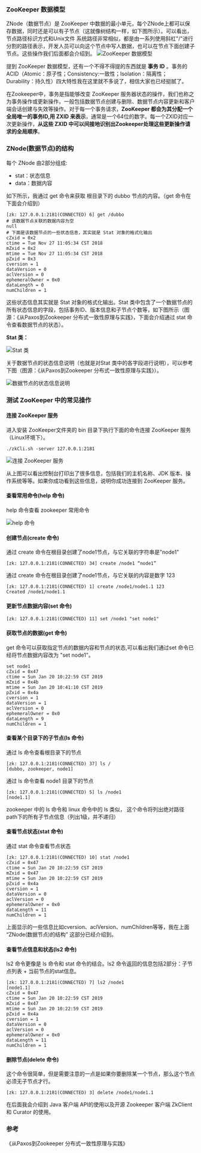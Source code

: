 ### ZooKeeper 数据模型

ZNode（数据节点）是 ZooKeeper 中数据的最小单元，每个ZNode上都可以保存数据，同时还是可以有子节点（这就像树结构一样，如下图所示）。可以看出，节点路径标识方式和Unix文件
系统路径非常相似，都是由一系列使用斜杠"/"进行分割的路径表示，开发人员可以向这个节点中写人数据，也可以在节点下面创建子节点。这些操作我们后面都会介绍到。
![ZooKeeper 数据模型](https://images.gitbook.cn/95a192b0-1c56-11e9-9a8e-f3b01b1ea9aa)

提到 ZooKeeper 数据模型，还有一个不得不得提的东西就是 **事务 ID** 。事务的ACID（Atomic：原子性；Consistency:一致性；Isolation：隔离性；Durability：持久性）四大特性我在这里就不多说了，相信大家也已经挺腻了。

在Zookeeper中，事务是指能够改变 ZooKeeper 服务器状态的操作，我们也称之为事务操作或更新操作，一般包括数据节点创建与删除、数据节点内容更新和客户端会话创建与失效等操作。对于每一个事务请求，**ZooKeeper 都会为其分配一个全局唯一的事务ID,用 ZXID 来表示**，通常是一个64位的数字。每一个ZXID对应一次更新操作，**从这些 ZXID 中可以间接地识别出Zookeeper处理这些更新操作请求的全局顺序**。



### ZNode(数据节点)的结构

每个 ZNode 由2部分组成:

- stat：状态信息
- data：数据内容

如下所示，我通过 get 命令来获取 根目录下的 dubbo 节点的内容。（get 命令在下面会介绍到）

```shell
[zk: 127.0.0.1:2181(CONNECTED) 6] get /dubbo    
# 该数据节点关联的数据内容为空
null
# 下面是该数据节点的一些状态信息，其实就是 Stat 对象的格式化输出
cZxid = 0x2
ctime = Tue Nov 27 11:05:34 CST 2018
mZxid = 0x2
mtime = Tue Nov 27 11:05:34 CST 2018
pZxid = 0x3
cversion = 1
dataVersion = 0
aclVersion = 0
ephemeralOwner = 0x0
dataLength = 0
numChildren = 1

```
这些状态信息其实就是 Stat 对象的格式化输出。Stat 类中包含了一个数据节点的所有状态信息的字段，包括事务ID、版本信息和子节点个数等，如下图所示（图源：《从Paxos到Zookeeper  分布式一致性原理与实践》，下面会介绍通过 stat 命令查看数据节点的状态）。

**Stat 类：**

![Stat 类](https://images.gitbook.cn/a841e740-1c55-11e9-b5b7-abf0ec0c666a)

关于数据节点的状态信息说明（也就是对Stat 类中的各字段进行说明），可以参考下图（图源：《从Paxos到Zookeeper  分布式一致性原理与实践》）。

![数据节点的状态信息说明](https://images.gitbook.cn/f44d8630-1c55-11e9-b5b7-abf0ec0c666a)

### 测试 ZooKeeper 中的常见操作


#### 连接 ZooKeeper 服务

进入安装 ZooKeeper文件夹的 bin 目录下执行下面的命令连接 ZooKeeper 服务（Linux环境下）。

```shell
./zkCli.sh -server 127.0.0.1:2181
```
![连接 ZooKeeper 服务](https://images.gitbook.cn/153b84c0-1c59-11e9-9a8e-f3b01b1ea9aa)

从上图可以看出控制台打印出了很多信息，包括我们的主机名称、JDK 版本、操作系统等等。如果你成功看到这些信息，说明你成功连接到  ZooKeeper 服务。

#### 查看常用命令(help 命令)

help 命令查看 zookeeper 常用命令

![help 命令](https://images.gitbook.cn/091db640-1c59-11e9-b5b7-abf0ec0c666a)

####  创建节点(create 命令)

通过 create 命令在根目录创建了node1节点，与它关联的字符串是"node1"

```shell
[zk: 127.0.0.1:2181(CONNECTED) 34] create /node1 “node1”
```
通过 create 命令在根目录创建了node1节点，与它关联的内容是数字 123

```shell
[zk: 127.0.0.1:2181(CONNECTED) 1] create /node1/node1.1 123
Created /node1/node1.1
```

#### 更新节点数据内容(set 命令)

```shell
[zk: 127.0.0.1:2181(CONNECTED) 11] set /node1 "set node1" 
```

#### 获取节点的数据(get 命令)

get 命令可以获取指定节点的数据内容和节点的状态,可以看出我们通过set 命令已经将节点数据内容改为 "set node1"。

```shell
set node1
cZxid = 0x47
ctime = Sun Jan 20 10:22:59 CST 2019
mZxid = 0x4b
mtime = Sun Jan 20 10:41:10 CST 2019
pZxid = 0x4a
cversion = 1
dataVersion = 1
aclVersion = 0
ephemeralOwner = 0x0
dataLength = 9
numChildren = 1

```

#### 查看某个目录下的子节点(ls 命令)

通过 ls 命令查看根目录下的节点

```shell
[zk: 127.0.0.1:2181(CONNECTED) 37] ls /
[dubbo, zookeeper, node1]
```
通过 ls 命令查看 node1 目录下的节点

```shell
[zk: 127.0.0.1:2181(CONNECTED) 5] ls /node1
[node1.1]
```
zookeeper 中的 ls 命令和 linux 命令中的 ls 类似， 这个命令将列出绝对路径path下的所有子节点信息（列出1级，并不递归）

#### 查看节点状态(stat 命令)

通过 stat 命令查看节点状态

```shell
[zk: 127.0.0.1:2181(CONNECTED) 10] stat /node1
cZxid = 0x47
ctime = Sun Jan 20 10:22:59 CST 2019
mZxid = 0x47
mtime = Sun Jan 20 10:22:59 CST 2019
pZxid = 0x4a
cversion = 1
dataVersion = 0
aclVersion = 0
ephemeralOwner = 0x0
dataLength = 11
numChildren = 1
```
上面显示的一些信息比如cversion、aclVersion、numChildren等等，我在上面 “ZNode(数据节点)的结构” 这部分已经介绍到。

#### 查看节点信息和状态(ls2 命令)


ls2 命令更像是 ls 命令和 stat 命令的结合。ls2 命令返回的信息包括2部分：子节点列表 + 当前节点的stat信息。

```shell
[zk: 127.0.0.1:2181(CONNECTED) 7] ls2 /node1
[node1.1]
cZxid = 0x47
ctime = Sun Jan 20 10:22:59 CST 2019
mZxid = 0x47
mtime = Sun Jan 20 10:22:59 CST 2019
pZxid = 0x4a
cversion = 1
dataVersion = 0
aclVersion = 0
ephemeralOwner = 0x0
dataLength = 11
numChildren = 1

```

#### 删除节点(delete 命令)

这个命令很简单，但是需要注意的一点是如果你要删除某一个节点，那么这个节点必须无子节点才行。

```shell
[zk: 127.0.0.1:2181(CONNECTED) 3] delete /node1/node1.1
```

在后面我会介绍到 Java 客户端 API的使用以及开源 Zookeeper 客户端 ZkClient 和 Curator 的使用。


### 参考

《从Paxos到Zookeeper  分布式一致性原理与实践》

